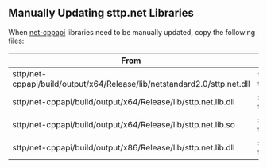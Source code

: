 ## Manually Updating sttp.net Libraries

When [net-cppapi](https://github.com/sttp/net-cppapi) libraries need to be manually updated, copy the following files:

| From | To |
| ---- | -- |
| sttp/net-cppapi/build/output/x64/Release/lib/netstandard2.0/sttp.net.dll | sttp/connection-tester/Assets/sttp.net |
| sttp/net-cppapi/build/output/x64/Release/lib/sttp.net.lib.dll | sttp/connection-tester/Assets/sttp.net/Plugins/x86_64 |
| sttp/net-cppapi/build/output/x64/Release/lib/sttp.net.lib.so | sttp/connection-tester/Assets/sttp.net/Plugins/x86_64 |
| sttp/net-cppapi/build/output/x86/Release/lib/sttp.net.lib.dll | sttp/connection-tester/Assets/sttp.net/Plugins/x86 |
